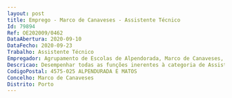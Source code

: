 ```yaml
--- 
layout: post
title: Emprego - Marco de Canaveses - Assistente Técnico
Id: 79894
Ref: OE202009/0462
DataAbertura: 2020-09-10
DataFecho: 2020-09-23
Trabalho: Assistente Técnico
Empregador: Agrupamento de Escolas de Alpendorada, Marco de Canaveses, (Escola Secundária de Alpendorada, Marco de Canaveses - Sede)
Descricao: Desempenhar todas as funções inerentes à categoria de Assistente Técnico
CodigoPostal: 4575-025 ALPENDURADA E MATOS
Concelho: Marco de Canaveses
Distrito: Porto
--- 
```

